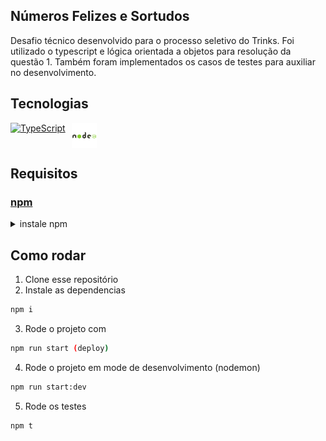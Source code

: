 ## Números Felizes e Sortudos

Desafio técnico desenvolvido para o processo seletivo do Trinks.
Foi utilizado o typescript e lógica orientada a objetos para resolução da questão 1.
Também foram implementados os casos de testes para auxiliar no desenvolvimento.


## Tecnologias

<div style="display: flex; gap: 10px; height: 40px;">
  <a title="TypeScript" href="https://www.typescriptlang.org/" target="_blank" rel="noreferrer"> 
      <img src="https://user-images.githubusercontent.com/85591297/157519943-9da08e53-e59d-450a-8b0d-81af17974fd0.svg" alt="TypeScript" height="40"/>
  </a>
  <a title="Node JS" href="https://nodejs.org" target="_blank" rel="noreferrer"> 
      <img style="background: white;" src="https://raw.githubusercontent.com/devicons/devicon/master/icons/nodejs/nodejs-original-wordmark.svg" alt="nodejs" height="40"/> 
  </a>
</div>

## Requisitos

### [npm](https://www.npmjs.com/)

<details>
    <summary>instale npm</summary>

```bash
wget -qO- <https://raw.githubusercontent.com/nvm-sh/nvm/v0.38.0/install.sh> | bash

## Or this command
wget -qO- https://raw.githubusercontent.com/nvm-sh/nvm/v0.38.0/install.sh | bash

# Close and open terminal
nvm install --lts
nvm use --lts
# Verify node version
node --version # Must show v14.16.1
# Verify npm version
npm -v
```

</details>

## Como rodar

1. Clone esse repositório
2. Instale as dependencias

```bash
npm i
```

3. Rode o projeto com

```bash
npm run start (deploy)
```

4. Rode o projeto em mode de desenvolvimento (nodemon)

```bash
npm run start:dev
```

5. Rode os testes

```bash
npm t
```
